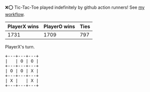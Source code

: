 :x::o: Tic-Tac-Toe played indefinitely by github action runners! See [my workflow](.github/workflows/play.yaml).

|PlayerX wins|PlayerO wins|Ties|
|-|-|-|
|1731|1709|797|

PlayerX's turn.

<pre>
+---+---+---+
|   | O | O |
+---+---+---+
| O | O | X |
+---+---+---+
| X |   | X |
+---+---+---+
</pre>